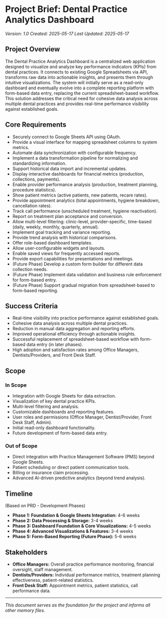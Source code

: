 # Project Brief: Dental Practice Analytics Dashboard
*Version: 1.0*
*Created: 2025-05-17*
*Last Updated: 2025-05-17*

## Project Overview
The Dental Practice Analytics Dashboard is a centralized web application designed to visualize and analyze key performance indicators (KPIs) from dental practices. It connects to existing Google Spreadsheets via API, transforms raw data into actionable insights, and presents them through intuitive visualizations. The system will initially serve as a read-only dashboard and eventually evolve into a complete reporting platform with form-based data entry, replacing the current spreadsheet-based workflow. This solution addresses the critical need for cohesive data analysis across multiple dental practices and provides real-time performance visibility against established goals.

## Core Requirements
- Securely connect to Google Sheets API using OAuth.
- Provide a visual interface for mapping spreadsheet columns to system metrics.
- Automate data synchronization with configurable frequency.
- Implement a data transformation pipeline for normalizing and standardizing information.
- Support historical data import and incremental updates.
- Display interactive dashboards for financial metrics (production, collections, payments).
- Enable provider performance analysis (production, treatment planning, procedure statistics).
- Show patient metrics (active patients, new patients, recare rates).
- Provide appointment analytics (total appointments, hygiene breakdown, cancellation rates).
- Track call performance (unscheduled treatment, hygiene reactivation).
- Report on treatment plan acceptance and conversion.
- Allow multi-level filtering: clinic-level, provider-specific, time-based (daily, weekly, monthly, quarterly, annual).
- Implement goal tracking and variance reporting.
- Provide trend analysis with historical comparisons.
- Offer role-based dashboard templates.
- Allow user-configurable widgets and layouts.
- Enable saved views for frequently accessed reports.
- Provide export capabilities for presentations and meetings.
- (Future Phase) Develop a custom form builder for different data collection needs.
- (Future Phase) Implement data validation and business rule enforcement for form-based entry.
- (Future Phase) Support gradual migration from spreadsheet-based to form-based reporting.

## Success Criteria
- Real-time visibility into practice performance against established goals.
- Cohesive data analysis across multiple dental practices.
- Reduction in manual data aggregation and reporting efforts.
- Improved operational efficiency through actionable insights.
- Successful replacement of spreadsheet-based workflow with form-based data entry (in later phases).
- High adoption and satisfaction rates among Office Managers, Dentists/Providers, and Front Desk Staff.

## Scope
### In Scope
- Integration with Google Sheets for data extraction.
- Visualization of key dental practice KPIs.
- Multi-level filtering and analysis.
- Customizable dashboards and reporting features.
- User roles and permissions (Office Manager, Dentist/Provider, Front Desk Staff, Admin).
- Initial read-only dashboard functionality.
- Future development of form-based data entry.

### Out of Scope
- Direct integration with Practice Management Software (PMS) beyond Google Sheets.
- Patient scheduling or direct patient communication tools.
- Billing or insurance claim processing.
- Advanced AI-driven predictive analytics (beyond trend analysis).

## Timeline
(Based on PRD - Development Phases)
- **Phase 1: Foundation & Google Sheets Integration:** 4-6 weeks
- **Phase 2: Data Processing & Storage:** 3-4 weeks
- **Phase 3: Dashboard Foundation & Core Visualizations:** 4-5 weeks
- **Phase 4: Advanced Visualizations & Features:** 3-4 weeks
- **Phase 5: Form-Based Reporting (Future Phase):** 5-6 weeks

## Stakeholders
- **Office Managers:** Overall practice performance monitoring, financial oversight, staff management.
- **Dentists/Providers:** Individual performance metrics, treatment planning effectiveness, patient-related statistics.
- **Front Desk Staff:** Appointment metrics, patient statistics, call performance data.

---

*This document serves as the foundation for the project and informs all other memory files.* 